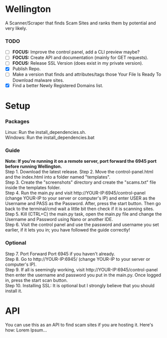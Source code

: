 # Wellington
A Scanner/Scraper that finds Scam Sites and ranks them by potential and very likely.
### TODO
- [ ] **FOCUS:** Improve the control panel, add a CLI preview maybe?
- [ ] **FOCUS:** Create API and documentation (mainly for GET requests).
- [ ] **FOCUS:** Release SSL Version (does exist in my private version).
- [x] Publish Repo.
- [ ] Make a version that finds and attributes/tags those Your File Is Ready To Download malware sites.
- [x] Find a better Newly Registered Domains list.

# Setup
### Packages
Linux: Run the install_dependencies.sh.  
Windows: Run the install_dependencies.bat
### Guide
**Note: If you're running it on a remote server, port forward the 6945 port before running Wellington.**  
Step 1. Download the latest release. 
Step 2. Move the control-panel.html and the index.html into a folder named "templates".  
Step 3. Create the "screenshots" directory and create the "scams.txt" file inside the templates folder.  
Step 4. Run the main.py and visit http://YOUR-IP:6945/control-panel (change YOUR-IP to your server or computer's IP) and enter USER as the Username and PASS as the Password. After, press the start button. Then go back to the terminal/cmd wait a little bit then check if it is scanning sites.  
Step 5. Kill (CTRL+C) the main.py task, open the main.py file and change the Username and Password using Nano or another IDE.  
Step 6. Visit the control panel and use the password and username you set earlier, if it lets you in; you have followed the guide correctly!
### Optional
Step 7. Port Forward Port 6945 if you haven't already.  
Step 8. Go to http://YOUR-IP:6945/ (change YOUR-IP to your server or computer's IP).  
Step 9. If all is seemingly working, visit http://YOUR-IP:6945/control-panel then enter the username and password you put in the main.py. Once logged in, press the start scan button.  
Step 10. Installing SSL: It is optional but I strongly believe that you should install it.  
# API
You can use this as an API to find scam sites if you are hosting it. Here's how: Lorem Ipsum...  
